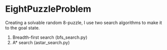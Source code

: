 # EightPuzzleProblem
Creating a solvable random 8-puzzle, I use two search algorithms to make it to the goal state.

1. Breadth-first search (bfs_search.py)
2. A* search (astar_search.py)
